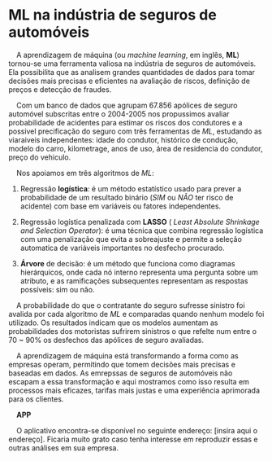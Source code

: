 
# ML na indústria de seguros de automóveis

<!-- badges: start -->
<!-- badges: end -->

<p align="justify"> 
  
&nbsp;&nbsp;&nbsp;
A aprendizagem de máquina (ou _machine learning_, em inglês, **ML**) tornou-se uma ferramenta valiosa na indústria de seguros de automóveis. Ela possibilita que as analisem grandes quantidades de dados para tomar decisões mais precisas e eficientes na avaliação de riscos, definição de preços e detecção de fraudes.

&nbsp;&nbsp;&nbsp;
Com um banco de dados que agrupam 67.856 apólices de seguro automóvel subscritas entre o 2004-2005 nos propussimos avaliar probabilidade de acidentes para estimar os riscos dos condutores e a possivel precificação do seguro com três ferramentas de _ML_, estudando as viaraiveis independentes: idade do condutor, histórico de condução, modelo do carro, kilometrage, anos de uso, área de residencia do condutor, preço do vehiculo.

&nbsp;&nbsp;&nbsp;
Nos apoiamos em três algoritmos de _ML_: 

  1. Regressão **logística**: é um método estatístico usado para prever a probabilidade de um resultado binário (*SIM* ou *NÃO* ter risco de acidente) com base em variáveis ou fatores independentes.

  2. Regressão logística penalizada com **LASSO** ( _Least Absolute Shrinkage and Selection Operator_): é uma técnica que combina regressão logística com uma penalização que evita a sobreajuste e permite a seleção automatica de variáveis importantes no desfecho procurado.

  3. **Árvore** de decisão: é um método que funciona como diagramas hierárquicos, onde cada nó interno representa uma pergunta sobre um atributo, e as ramificações subsequentes representam as respostas possíveis: sim ou não.


&nbsp;&nbsp;&nbsp;
A probabilidade do que o contratante do seguro sufresse sinistro foi avalida por cada algoritmo de _ML_ e comparadas quando nenhum modelo foi utilizado. Os resultados indicam que os modelos aumentam as probabilidades dos motoristas sufrirem sinistros o que refelte num entre o 70 ~ 90% os desfechos das apólices de seguro avaliadas.

&nbsp;&nbsp;&nbsp;
A aprendizagem de máquina está transformando a forma como as empresas operam, permitindo que tomem decisões mais precisas e baseadas em dados. As emrepssas de seguros de automóveis não escapam a essa transformação e aqui mostramos como isso resulta em processos mais eficazes, tarifas mais justas e uma experiência aprimorada para os clientes.

&nbsp;&nbsp;&nbsp;
**APP**

&nbsp;&nbsp;&nbsp;
O aplicativo encontra-se disponível no seguinte endereço: [insira aqui o endereço]. Ficaria muito grato caso tenha interesse em reproduzir essas e outras análises em sua empresa.

</p>

